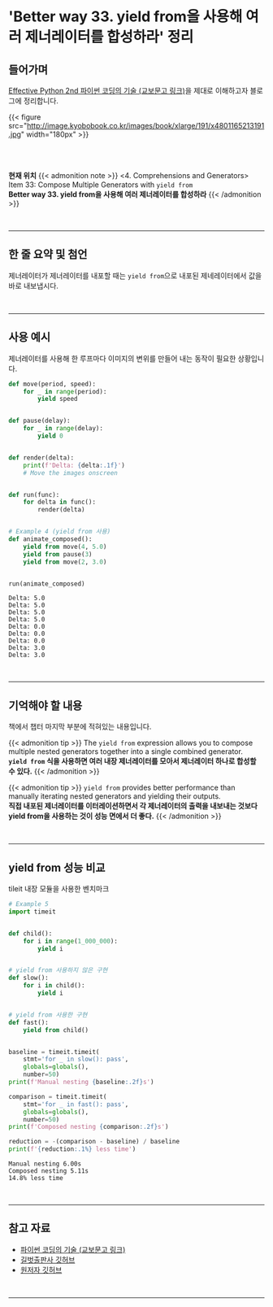 # 'Better way 33. yield from을 사용해 여러 제너레이터를 합성하라' 정리


## 들어가며

[Effective Python 2nd 파이썬 코딩의 기술 (교보문고 링크)](http://digital.kyobobook.co.kr/digital/ebook/ebookDetail.ink?selectedLargeCategory=001&barcode=4801165213191&orderClick=LEH&Kc=)을 제대로 이해하고자 블로그에 정리합니다.

{{< figure src="http://image.kyobobook.co.kr/images/book/xlarge/191/x4801165213191.jpg" width="180px" >}}

<br/>
<br/>

**현재 위치**
{{< admonition note >}}
<4. Comprehensions and Generators>  
Item 33: Compose Multiple Generators with `yield from`  
**Better way 33. yield from을 사용해 여러 제너레이터를 합성하라**
{{< /admonition >}}


<br/>

---

## 한 줄 요약 및 첨언

제너레이터가 제너레이터를 내포할 때는 `yield from`으로 내포된 제네레이터에서 값을 바로 내보냅시다.

<br/>

---

## 사용 예시

제너레이터를 사용해 한 루프마다 이미지의 변위를 만들어 내는 동작이 필요한 상황입니다.

```python
def move(period, speed):
    for _ in range(period):
        yield speed


def pause(delay):
    for _ in range(delay):
        yield 0


def render(delta):
    print(f'Delta: {delta:.1f}')
    # Move the images onscreen


def run(func):
    for delta in func():
        render(delta)


# Example 4 (yield from 사용)
def animate_composed():
    yield from move(4, 5.0)
    yield from pause(3)
    yield from move(2, 3.0)


run(animate_composed)
```

```
Delta: 5.0
Delta: 5.0
Delta: 5.0
Delta: 5.0
Delta: 0.0
Delta: 0.0
Delta: 0.0
Delta: 3.0
Delta: 3.0
```

<br/>

---

## 기억해야 할 내용

책에서 챕터 마지막 부분에 적혀있는 내용입니다.

{{< admonition tip >}}
The `yield from` expression allows you to compose multiple nested generators together into a single combined generator.  
**`yield from` 식을 사용하면 여러 내장 제너레이터를 모아서 제너레이터 하나로 합성할 수 있다.**
{{< /admonition >}}

{{< admonition tip >}}
`yield from` provides better performance than manually iterating nested generators and yielding their outputs.  
**직접 내포된 제너레이터를 이터레이션하면서 각 제너레이터의 출력을 내보내는 것보다 yield from을 사용하는 것이 성능 면에서 더 좋다.**
{{< /admonition >}}

<br/>

---


## yield from 성능 비교

tileit 내장 모듈을 사용한 벤치마크

```python
# Example 5
import timeit


def child():
    for i in range(1_000_000):
        yield i


# yield from 사용하지 않은 구현
def slow():
    for i in child():
        yield i


# yield from 사용한 구현
def fast():
    yield from child()


baseline = timeit.timeit(
    stmt='for _ in slow(): pass',
    globals=globals(),
    number=50)
print(f'Manual nesting {baseline:.2f}s')

comparison = timeit.timeit(
    stmt='for _ in fast(): pass',
    globals=globals(),
    number=50)
print(f'Composed nesting {comparison:.2f}s')

reduction = -(comparison - baseline) / baseline
print(f'{reduction:.1%} less time')
```

```
Manual nesting 6.00s
Composed nesting 5.11s
14.8% less time
```

<br/>

---

## 참고 자료

- [파이썬 코딩의 기술 (교보문고 링크)](http://digital.kyobobook.co.kr/digital/ebook/ebookDetail.ink?selectedLargeCategory=001&barcode=4801165213191&orderClick=LEH&Kc=)
- [길벗출판사 깃허브](https://github.com/gilbutITbook/080235/blob/master/Chapter4/Better%20way33.py)
- [원저자 깃허브](https://github.com/bslatkin/effectivepython/blob/master/example_code/item_33.py)

<br/>

---
